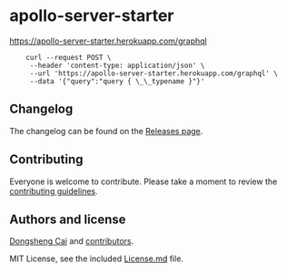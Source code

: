 # apollo-server-starter

https://apollo-server-starter.herokuapp.com/graphql

```shell
    curl --request POST \
     --header 'content-type: application/json' \
     --url 'https://apollo-server-starter.herokuapp.com/graphql' \
     --data '{"query":"query { \_\_typename }"}'
```

## Changelog

The changelog can be found on the [Releases page](https://github.com/dcai/apollo-server-starter/releases).

## Contributing

Everyone is welcome to contribute. Please take a moment to review the [contributing guidelines](Contributing.md).

## Authors and license

[Dongsheng Cai](http://dongsheng.org/) and [contributors](https://github.com/dcai/apollo-server-starter/graphs/contributors).

MIT License, see the included [License.md](License.md) file.
